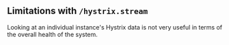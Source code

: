 ## Limitations with `/hystrix.stream`

Looking at an individual instance's Hystrix data is not very useful in terms of the overall health of the system.
